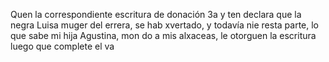 Quen la correspondiente escritura de donación
3a y ten declara que la negra Luisa muger del errera, se hab
xvertado, y todavía nie resta parte, lo que sabe mi hija Agustina, mon
do a mis alxaceas, le otorguen la escritura luego que complete el va